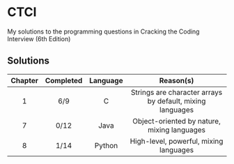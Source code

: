 # CTCI
My solutions to the programming questions in Cracking the Coding Interview (6th Edition) 

## Solutions
| Chapter | Completed | Language |                         Reason(s)                         |
|:-------:|:---------:|:--------:|:---------------------------------------------------------:|
|    1    |    6/9    |     C    | Strings are character arrays by default, mixing languages |
|    7    |    0/12   |    Java  | Object-oriented by nature, mixing languages               |
|    8    |    1/14   |   Python | High-level, powerful, mixing languages                    |
